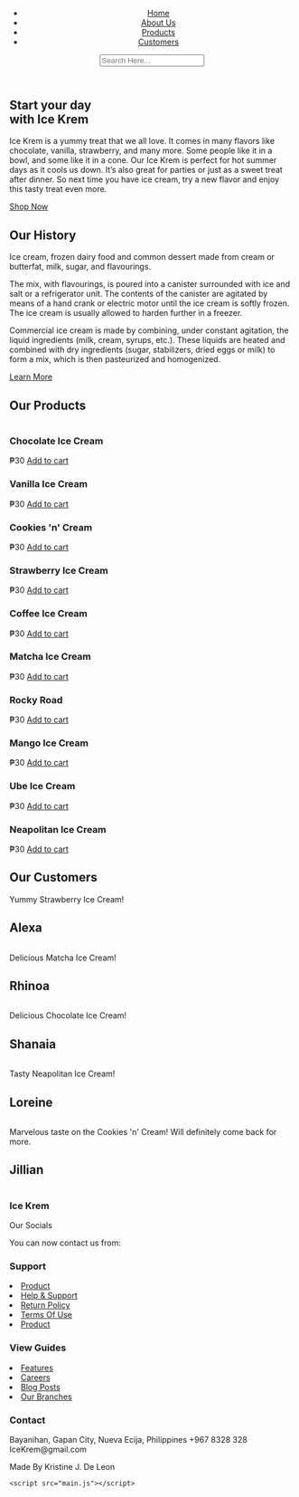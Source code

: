 <!DOCTYPE html>
<html lang="en">
<head>
    <meta charset="UTF-8">
    <meta http-equiv="X-UA-Compatible" content="IE=edge">
    <meta name="viewport" content="width=device-width, initial-scale=1.0">
    <title>Ice Krem</title>
    <!--Link TO CSS-->
    <link rel="stylesheet" href="style.css">
    <!--Box Icons-->
    <link rel="stylesheet" href="https://unpkg.com/boxicons@latest/css/boxicons.min.css">
</head>
<body>
    <!--Navbar-->
    <header>
        <a href="#" class="logo">
            <img src="img/logo.png" alt="">
        </a>
        <!--Menu Icon-->
        <i class='bx bx-menu' id="menu-icon"></i>
        <!--Links-->
        <ul class="navbar">
            <li><a href="#home">Home</a></li>
            <li><a href="#about">About Us</a></li>
            <li><a href="#products">Products</a></li>
            <li><a href="#customers">Customers</a></li>
        </ul>
        <!--Icon-->
        <div class="header-icon">
            <i class='bx bx-cart'></i>
            <i class='bx bx-search' id="search-icon"></i>
        </div>
        <!--Search Box-->
        <div class="search-box">
            <input type="search" name="" placeholder="Search Here...">
        </div>
    </header>
 <!--Home-->
 <section class="home" id="home">
    <div class="home-text">
        <h1>Start your day <br> with Ice Krem</h1>
        <p>Ice Krem is a yummy treat that we all love. It comes in many flavors like chocolate, vanilla, strawberry, and many more. Some people like it in a bowl, and some like it in a cone. Our Ice Krem is perfect for hot summer days as it cools us down. It’s also great for parties or just as a sweet treat after dinner. So next time you have ice cream, try a new flavor and enjoy this tasty treat even more.</p>
        <a href="#" class="btn">Shop Now</a>
    </div>
    <div class="home-img">
        <img src="https://scontent.fmnl17-3.fna.fbcdn.net/v/t1.15752-9/438223369_1143452233355221_8265738416310971780_n.png?_nc_cat=106&ccb=1-7&_nc_sid=5f2048&_nc_eui2=AeEIhUhX0YUw9heahsH10XHcoOPLDJyW7Mug48sMnJbsy5wRkjLCCrmjNcxIe3YclHLiKM3jLWTJrv8cG6B2zrxt&_nc_ohc=xYErzASlweIQ7kNvgGFubWf&_nc_ht=scontent.fmnl17-3.fna&oh=03_Q7cD1QFoopVSAlurNshMXpnptbm1RBz25hEc9kQtQIO2wgllBw&oe=665DDE17" alt="">
    </div>
 </section>

<!--About-->
<section class="about" id="about">
    <div class="about-img">
        <img src="https://i.pinimg.com/564x/61/d9/4d/61d94d7e362e4ec03b44286f799877c9.jpg" alt="">
    </div>
    <div class="about-text">
        <h2>Our History</h2>
        <p>Ice cream, frozen dairy food and common dessert made from cream or butterfat, milk, sugar, and flavourings.
        </p>
        <p>The mix, with flavourings, is poured into a canister surrounded with ice and salt or a refrigerator unit. The contents of the canister are agitated by means of a hand crank or electric motor until the ice cream is softly frozen. The ice cream is usually allowed to harden further in a freezer.
        </p>
        <p>Commercial ice cream is made by combining, under constant agitation, the liquid ingredients (milk, cream, syrups, etc.). These liquids are heated and combined with dry ingredients (sugar, stabilizers, dried eggs or milk) to form a mix, which is then pasteurized and homogenized.
        </p>
        <a href="#" class="btn">Learn More</a>
    </div>

</section>
<!--Products-->
<section class="products" id="products">
    <div class="heading">
        <h2>Our Products</h2>
         </div>
         <!--Container-->
    <div class="products-container">
         <div class="box">
            <img src="https://i.pinimg.com/564x/fa/5b/b6/fa5bb650bcd699a619207116a1c6e80f.jpg" alt="">
            <h3>Chocolate Ice Cream</h3>
            <div class="content">
                <span>₱30</span>
                <a href="#">Add to cart</a>
            </div>
        </div>
        <div class="box">
            <img src="https://i.pinimg.com/564x/cf/de/a1/cfdea1b08bbb19dd5e10c7677f97b704.jpg" alt="">
            <h3>Vanilla Ice Cream</h3>
            <div class="content">
                <span>₱30</span>
                <a href="#">Add to cart</a>
            </div>
        </div>
        <div class="box">
            <img src="https://i.pinimg.com/564x/b3/0d/66/b30d660c747fd92ddab0d460a13f999f.jpg" alt="">
            <h3>Cookies 'n' Cream</h3>
            <div class="content">
                <span>₱30</span>
                <a href="#">Add to cart</a>
            </div>
        </div>
        <div class="box">
            <img src="https://i.pinimg.com/564x/79/4f/d7/794fd7ea4dc9b28b8b4723d001f9f84e.jpg" alt="">
            <h3>Strawberry Ice Cream</h3>
            <div class="content">
                <span>₱30</span>
                <a href="#">Add to cart</a>
            </div>
        </div>
        <div class="box">
            <img src="https://i.pinimg.com/564x/af/0f/2c/af0f2ca6c64d85b628270abe9d72e2e8.jpg" alt="">
            <h3>Coffee Ice Cream</h3>
            <div class="content">
                <span>₱30</span>
                <a href="#">Add to cart</a>
            </div>
        </div>
        <div class="box">
            <img src="https://i.pinimg.com/564x/20/3d/b9/203db901c3c0600c1a60fd8fe2836219.jpg" alt="">
            <h3>Matcha Ice Cream</h3>
            <div class="content">
                <span>₱30</span>
                <a href="#">Add to cart</a>
            </div>
        </div>
        <div class="box">
            <img src="https://i.pinimg.com/564x/fa/5b/b6/fa5bb650bcd699a619207116a1c6e80f.jpg" alt="">
            <h3>Rocky Road</h3>
            <div class="content">
                <span>₱30</span>
                <a href="#">Add to cart</a>
            </div>
        </div>
        <div class="box">
            <img src="https://i.pinimg.com/736x/5a/ca/2e/5aca2e9ad6355f32ac6b829cc5713f3e.jpg" alt="">
            <h3>Mango Ice Cream</h3>
            <div class="content">
                <span>₱30</span>
                <a href="#">Add to cart</a>
            </div>
        </div>
        <div class="box">
            <img src="https://i.pinimg.com/564x/db/9d/c9/db9dc9b2114c825b8acaa08e04d1fa53.jpg" alt="">
            <h3>Ube Ice Cream</h3>
            <div class="content">
                <span>₱30</span>
                <a href="#">Add to cart</a>
            </div>
        </div>
        <div class="box">
            <img src="https://i.pinimg.com/564x/fe/2f/55/fe2f550a3b6d017285e3d78e541c7a8f.jpg" alt="">
            <h3>Neapolitan Ice Cream</h3>
            <div class="content">
                <span>₱30</span>
                <a href="#">Add to cart</a>
            </div>
        </div>
    </div>
</section>
<!--Customers-->
<section class="customers" id="customers">
    <div class="heading">
        <h2>Our Customers</h2>
         </div>
         <!--Container-->
         <div class="customers-container">
              <div class="box">
                <div class="stars">
                    <i class='bx bxs-star'></i>
                    <i class='bx bxs-star'></i>
                    <i class='bx bxs-star'></i>
                    <i class='bx bxs-star'></i>
                    <i class='bx bxs-star'></i>
                </div>
                <p>Yummy Strawberry Ice Cream!</p>
                <h2>Alexa</h2>
                <img src="https://scontent.fmnl17-1.fna.fbcdn.net/v/t1.15752-9/434651919_951961839812097_1916038646414304341_n.jpg?_nc_cat=100&ccb=1-7&_nc_sid=5f2048&_nc_eui2=AeFQYsCxONzLaGRtliptna2kCdBbQzhMo5AJ0FtDOEyjkIKD8FEWqgQgToXFBogqx-PEsYXG8WbFneOWBZ9dO_c-&_nc_ohc=h8k8FIITANoQ7kNvgHtWUQa&_nc_ht=scontent.fmnl17-1.fna&oh=03_Q7cD1QG8qKReIOiFnJnD_ZiuQyIUVkIysV9nBf9MUitEqBQjYA&oe=665EB4F5" alt="">
            </div>
            <div class="box">
                <div class="stars">
                    <i class='bx bxs-star'></i>
                    <i class='bx bxs-star'></i>
                    <i class='bx bxs-star'></i>
                    <i class='bx bxs-star'></i>
                    <i class='bx bxs-star'></i>
                </div>
                <p>Delicious Matcha Ice Cream!</p>
                <h2>Rhinoa</h2>
                <img src="https://scontent.fmnl17-5.fna.fbcdn.net/v/t1.15752-9/421621116_766916181965577_1264615013593559014_n.jpg?_nc_cat=102&ccb=1-7&_nc_sid=5f2048&_nc_eui2=AeFK8lZo_nqJoGaSm4pD7DLhreIO58rYTyWt4g7nythPJXo4o0qxX5KmEg5fwTLV52HohbG199eXY08NfTnBxiTR&_nc_ohc=PPs95d-KnDUQ7kNvgHm2d5a&_nc_ht=scontent.fmnl17-5.fna&oh=03_Q7cD1QHphKz1RHNQ6rKvozlfTKYGjSP8oSEgvYFTc18WSOcdDA&oe=665E9DA0" alt="">
            </div>
            <div class="box">
                <div class="stars">
                    <i class='bx bxs-star'></i>
                    <i class='bx bxs-star'></i>
                    <i class='bx bxs-star'></i>
                    <i class='bx bxs-star'></i>
                    <i class='bx bxs-star'></i>
                </div>
                <p>Delicious Chocolate Ice Cream!</p>
                <h2>Shanaia</h2>
                <img src="https://scontent.fmnl17-1.fna.fbcdn.net/v/t39.30808-6/439839477_962584555590315_2596064972154686712_n.jpg?_nc_cat=101&ccb=1-7&_nc_sid=5f2048&_nc_eui2=AeGr3LcQd4Il5cgqvGQaN1uYszME923qMyizMwT3beozKIEJADQtG7cyAMKhgqgzOC4zcKtPCn3qgFQlwckDpf7s&_nc_ohc=cIbSroFoQWcQ7kNvgEpuU4B&_nc_ht=scontent.fmnl17-1.fna&oh=00_AfBWQtU51ARArs5ayLoMD9c9af73K0x5BnVZHrLpsDq96g&oe=663D1B32" alt="">
            </div>
            <div class="box">
                <div class="stars">
                    <i class='bx bxs-star'></i>
                    <i class='bx bxs-star'></i>
                    <i class='bx bxs-star'></i>
                    <i class='bx bxs-star'></i>
                    <i class='bx bxs-star'></i>
                </div>
                <p>Tasty Neapolitan Ice Cream!</p>
                <h2>Loreine</h2>
                <img src="https://scontent.fmnl17-4.fna.fbcdn.net/v/t1.15752-9/440399301_464689742794023_8681371209714857446_n.jpg?_nc_cat=104&ccb=1-7&_nc_sid=5f2048&_nc_eui2=AeH6PiHyUdg6lJ1yMB08uwuXzP1HJd2UN1PM_Ucl3ZQ3U-4c6WJ18s7Mr-fGVpDIpg9EoT9TwBRvigO3joEeUeu6&_nc_ohc=HGF2O6JyzikQ7kNvgHYkA8K&_nc_ht=scontent.fmnl17-4.fna&oh=03_Q7cD1QG-n5pii5RrsxgO6BqZBHgb4g7ecEKS7lYNKiZGeWi7xg&oe=665EBAC2" alt="">
            </div>
            <div class="box">
                <div class="stars">
                    <i class='bx bxs-star'></i>
                    <i class='bx bxs-star'></i>
                    <i class='bx bxs-star'></i>
                    <i class='bx bxs-star'></i>
                    <i class='bx bxs-star'></i>
                </div>
                <p>Marvelous taste on the Cookies 'n' Cream! Will definitely come back for more.</p>
                <h2>Jillian</h2>
                <img src="https://scontent.fcrk1-1.fna.fbcdn.net/v/t1.15752-9/438051631_3620287898226789_8020769856362223615_n.jpg?_nc_cat=108&ccb=1-7&_nc_sid=5f2048&_nc_eui2=AeG4TAS7cXD8JTjwRqEtGEbID2QL2BUAAKcPZAvYFQAApxoo6qS_hzM47nLZ3ihmc-y5uKIF9AgkgVD9ypxWWRom&_nc_ohc=U5T9KQ4pPO4Q7kNvgGhgota&_nc_ht=scontent.fcrk1-1.fna&oh=03_Q7cD1QGZtAmUpuMr5DTc-myCLtKoKXvsoJY0ezqLNd2LhG1Mcw&oe=665EB6A1" alt="">
            </div>
         </div>
</section>
<section class="footer">
    <div class="footer-box">
        <h3>Ice Krem</h3>
        <p>Our Socials</p>
        <p>You can now contact us from:</p>
        <div class="social">
            <a href="#"><i class='bx bxl-facebook'></i></a>
            <a href="#"><i class='bx bxl-twitter'></i></a>
            <a href="#"><i class='bx bxl-instagram'></i></a>
            <a href="#"><i class='bx bxl-tiktok'></i></a>
        </div>
    </div>
    <div class="footer-box">
        <h3>Support</h3>
        <li><a href="#">Product</a></li>
        <li><a href="#">Help & Support</a></li>
        <li><a href="#">Return Policy</a></li>
        <li><a href="#">Terms Of Use</a></li>
        <li><a href="#">Product</a></li>
    </div>
    <div class="footer-box">
        <h3>View Guides</h3>
        <li><a href="#">Features</a></li>
        <li><a href="#">Careers</a></li>
        <li><a href="#">Blog Posts</a></li>
        <li><a href="#">Our Branches</a></li>
    </div>
    <div class="footer-box">
        <h3>Contact</h3>
        <div class="contact">
            <span><i class='bx bxs-map' ></i>Bayanihan, Gapan City, Nueva Ecija, Philippines</span>
            <span><i class='bx bxs-phone' ></i>+967 8328 328</span>
            <span><i class='bx bxl-gmail'></i></i>IceKrem@gmail.com</span>
        </div>
    </div>
</section>
<!--Copytight-->
<div class="copyright">
    <p>Made By Kristine J. De Leon</p>
</div>


    <script src="main.js"></script>
</body>
</html>
